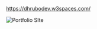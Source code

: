 https://dhrubodev.w3spaces.com/

![Portfolio SIte](https://github.com/ardhrubo/portfoliosite/assets/112472739/0d3c6931-ef7e-4354-88bd-2c1a6dfc2002)
